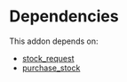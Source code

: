 # Dependencies

This addon depends on:

- [stock_request](https://github.com/bringout/oca-technical)
- [purchase_stock](https://github.com/bringout/oca-ocb-warehouse/tree/9281cf64e8c89d4224a778a2e3c7eefc255a1add/odoo-bringout-oca-ocb-purchase_stock)
